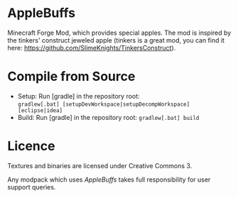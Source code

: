 AppleBuffs
==========

Minecraft Forge Mod, which provides special apples.
The mod is inspired by the tinkers' construct jeweled apple (tinkers is a great mod, you can find it here: https://github.com/SlimeKnights/TinkersConstruct).

# Compile from Source
* Setup: Run [gradle] in the repository root:   
	`gradlew[.bat] [setupDevWorkspace|setupDecompWorkspace] [eclipse|idea]`
* Build: Run [gradle] in the repository root: `gradlew[.bat] build`

# Licence

Textures and binaries are licensed under Creative Commons 3.

Any modpack which uses _AppleBuffs_ takes full responsibility for user support queries.

